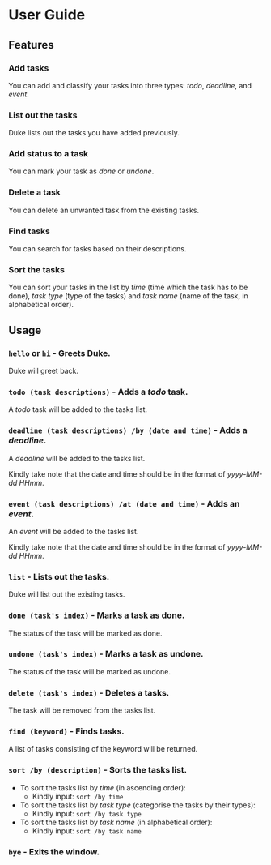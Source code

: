 # User Guide

## Features 

### Add tasks
You can add and classify your tasks into three types: _todo_, _deadline_, and _event_.

### List out the tasks
Duke lists out the tasks you have added previously.

### Add status to a task
You can mark your task as _done_ or _undone_.

### Delete a task
You can delete an unwanted task from the existing tasks.

### Find tasks
You can search for tasks based on their descriptions.

### Sort the tasks
You can sort your tasks in the list by _time_ (time which the task has to be done), 
_task type_ (type of the tasks) and _task name_ (name of the task, in alphabetical order).

## Usage

### `hello` or `hi` - Greets Duke.
Duke will greet back. 

### `todo (task descriptions)` - Adds a _todo_ task.
A _todo_ task will be added to the tasks list.

### `deadline (task descriptions) /by (date and time)` - Adds a _deadline_.
A _deadline_ will be added to the tasks list.

Kindly take note that the date and time should be in the format of _yyyy-MM-dd HHmm_.

### `event (task descriptions) /at (date and time)` - Adds an _event_.
An _event_ will be added to the tasks list.

Kindly take note that the date and time should be in the format of _yyyy-MM-dd HHmm_.

### `list` - Lists out the tasks.
Duke will list out the existing tasks.

### `done (task's index)` - Marks a task as done.
The status of the task will be marked as done.

### `undone (task's index)` - Marks a task as undone.
The status of the task will be marked as undone.

### `delete (task's index)` - Deletes a tasks.
The task will be removed from the tasks list.

### `find (keyword)` - Finds tasks.
A list of tasks consisting of the keyword will be returned.

### `sort /by (description)` - Sorts the tasks list.
* To sort the tasks list by _time_ (in ascending order):
  * Kindly input: `sort /by time`
* To sort the tasks list by _task type_ (categorise the tasks by their types):
  * Kindly input: `sort /by task type`
* To sort the tasks list by _task name_ (in alphabetical order):
  * Kindly input: `sort /by task name`

### `bye` - Exits the window.